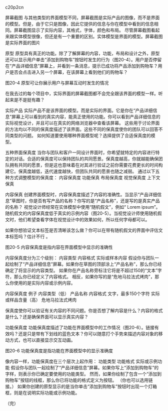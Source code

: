 c20p2cn

屏幕截图
与其他类型的界面模型不同，屏幕截图是实际产品的图像，而不是界面的模型。但是，由于它只是图像，因此它提供的信息与你在模型中看到的信息相同。屏幕截图显示了实际内容，其格式，字体，颜色和布局。
尽管屏幕截图看起来跟实体模型很像，但还是有一个重要的区别。实体模型是界面的模型。屏幕截图是实际界面的图片

原型
原型具有真正的功能。除了了解屏幕的内容，功能，布局和设计之外，原型还可以显示用户单击“添加到购物车”按钮时发生的行为（图20-4）。用户是否停留在“产品详细信息”屏幕上，并看到一条消息，提示已成功将产品添加到购物车？用户是否会点击进入另一个屏幕，在该屏幕上看到他们的购物车？

图20-4
原型可让你展示用户与屏幕互动时发生的情况







在我去过的每个项目中，实际界面的屏幕截图都不会完全跟该界面的模型一样。听起来是不是挺有趣？


实际产品
实际产品不是该界面的模型。而是实际的界面。它是你在“产品详细信息”屏幕上可以看到的真实内容，能真正使用的功能。你可以看到产品详细信息的实际视觉设计，并且可以在真实的网络浏览器中查看该屏幕。
这些用于讨论界面的方法均以不同的保真度描述了该界面。这些不同的保真度使你的团队可以回答不同类型的问题。
如何知道要使用哪种界面模型呢？选择提供了合适保真度的模型。

五种界面保真度
当你与团队和客户一同设计界面时，你希望就特定的内容进行特定的对话。合适的保真度可以保持团队的共同愿景。保真度越高，你就越能确保团队拥有共同的愿景，但是这也意味着在对其进行验证之前你需要花费更长的时间构建它。保真度越低，迭代速度越快，但团队共同的愿景也随之减弱。
通过以下五种方式调整模型的保真度：
内容保真度
功能保真
布局保真度
视觉保真度
上下文保真

内容保真
创建界面模型时，内容保真度描述了内容的准确性。当显示“产品详细信息”草图时，你是否有写产品的名称？你写的是“产品名称”，还是写的是真实产品的名称？
视觉设计师经常在实体模型中使用“随机假文”，例如“ Lorem ipsum”。随机假文的内容保真度低于真实的示例内容（图20-5）。当视觉设计师使用随机假文时，他们希望查看字体在视觉设计中的效果如何，所以任何字母都可以。


如果你想验证文本标签是否清晰该怎么做？你可以在带有随机假文的界面中评估文本标签吗？估计不行 。

图20-5
内容保真度是指内容在界面模型中显示的准确性






内容保真度分为三个级别：
内容类型
内容格式
实际或样本内容
假设你与团队一起绘制了“产品详细信息”屏幕。如果你在草图的顶部涂上“产品名称”，那么你已经确定了将显示的内容类型。
如果你在产品名称旁标注它将是不超过150的“文本”字符，那么你已经定义了内容格式。
相反，如果你写的是“危地马拉法式烤肉”，那么你使用的是实际内容或示例内容。

内容保真度
例子
内容类型（低）
产品名称
内容格式
文字，最多150个字符
实际或样品含量（高）
危地马拉法式烤肉

保真度使你可以验证有关内容的不同问题。你是否想了解内容是什么？内容的格式是什么？还是确保界面可以显示真实内容？


功能保真度
功能保真度描述了功能在界面模型中的工作情况（图20-6）。链接有效吗？还是只是带有下划线的蓝色文本？你可以随意打个手势来描述内容对象的移动方式，也可以直接显示交互动画。

图20-6
功能保真度是指功能在界面模型中的显示准确度

像内容一样，功能保真度在三个层次上起作用：
功能类型
功能格式
实际或示例功能
假设你与团队一起绘制了“产品详细信息”屏幕。如果你写上“添加到购物车”的字样，则表示你已确定要使用的功能类型。
然而，如果你绘制了包含一个“添加到购物车”按钮的线框，那么你已将功能的格式定义为按钮。 （你也可以选用链接。）
如果你创建的原型显示的是当你单击“添加到购物车”按钮时出现一个灯箱框，则是在说明实际功能或示例功能。

（完）